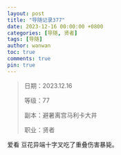 ```yaml
---
layout: post
title: "导随记录377"
date: 2023-12-16 00:00:00 +0800
categories: [导随, 贤者]
tags: [导随]
author: wanwan
toc: true
comments: true
pin: true
---
```

> 日期：2023.12.16
>
> 等级：77
>
> 副本：避暑离宫马利卡大井
>
> 职业：贤者

爱看 豆花异端十字叉吃了重叠伤害暴毙。